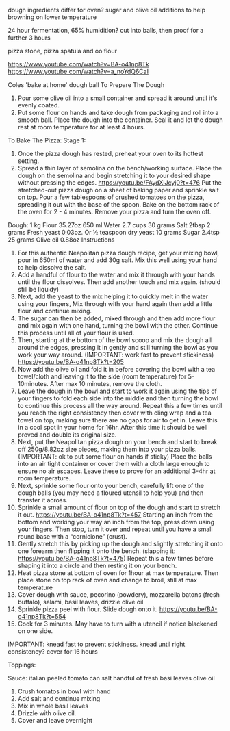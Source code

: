 dough ingredients differ for oven? 
sugar and olive oil additions to help browning on lower temperature

24 hour fermentation, 65% humidition?
cut into balls, then proof for a further 3 hours 

pizza stone, pizza spatula and oo flour

https://www.youtube.com/watch?v=BA-o41np8Tk
https://www.youtube.com/watch?v=a_noYdQ6CaI

Coles 'bake at home' dough ball
To Prepare The Dough
1. Pour some olive oil into a small container and spread it around until it's evenly coated.
2. Put some flour on hands and take dough from packaging and roll into a smooth ball.
   Place the dough into the container. 
   Seal it and let the dough rest at room temperature for at least 4 hours.



To Bake The Pizza:
Stage 1:
1. Once the pizza dough has rested, preheat your oven to its hottest setting.
2. Spread a thin layer of semolina on the bench/working surface.
   Place the dough on the semolina and begin stretching it to your desired shape without pressing the edges.
https://youtu.be/FAydXiJcyj0?t=476
Put the stretched-out pizza dough on a sheet of baking paper and sprinkle salt on top.
Pour a few tablespoons of crushed tomatoes on the pizza, spreading it out with the base of the spoon.
Bake on the bottom rack of the oven for 2 - 4 minutes.
Remove your pizza and turn the oven off.  








Dough:
1 kg Flour 35.27oz
650 ml Water 2.7 cups
30 grams Salt 2tbsp
2 grams Fresh yeast 0.03oz. Or ½ teaspoon dry yeast
10 grams Sugar 2.4tsp
25 grams Olive oil 0.88oz
Instructions
1. For this authentic Neapolitan pizza dough recipe, get your mixing bowl, pour in 650ml of water and add 30g salt.
   Mix this well using your hand to help dissolve the salt.
2. Add a handful of flour to the water and mix it through with your hands until the flour dissolves.
   Then add another touch and mix again.
   (should still be liquidy)
3. Next, add the yeast to the mix helping it to quickly melt in the water using your fingers, 
   Mix through with your hand again then add a little flour and continue mixing.
4. The sugar can then be added, mixed through and then add more flour and mix again with one hand, 
   turning the bowl with the other. Continue this process until all of your flour is used.
5. Then, starting at the bottom of the bowl scoop and mix the dough all around the edges, 
   pressing it in gently and still turning the bowl as you work your way around.
   (IMPORTANT: work fast to prevent stickiness)
https://youtu.be/BA-o41np8Tk?t=205
6. Now add the olive oil and fold it in before covering the bowl with a tea towel/cloth 
   and leaving it to the side (room temperature) for 5-10minutes.
   After max 10 minutes, remove the cloth.
7. Leave the dough in the bowl and start to work it again using the tips of your fingers to fold each side into the middle 
   and then turning the bowl to continue this process all the way around.
   Repeat this a few times until you reach the right consistency then cover with cling wrap 
   and a tea towel on top, making sure there are no gaps for air to get in.
   Leave this in a cool spot in your home for 16hr. 
   After this time it should be well proved and double its original size.
8. Next, put the Neapolitan pizza dough on your bench and start to break off 250g/8.82oz size pieces, 
   making them into your pizza balls.
   (IMPORTANT: ok to put some flour on hands if sticky)
   Place the balls into an air tight container or cover them with a cloth large enough to 
   ensure no air escapes.
   Leave these to prove for an additional 3-4hr at room temperature.
9. Next, sprinkle some flour onto your bench, carefully lift one of the dough balls 
   (you may need a floured utensil to help you) and then transfer it across.
10. Sprinkle a small amount of flour on top of the dough and start to stretch it out.
    https://youtu.be/BA-o41np8Tk?t=457
    Starting an inch from the bottom and working your way an inch from the top, 
    press down using your fingers. 
    Then stop, turn it over and repeat until you have a small round base with a “cornicione” (crust).
11. Gently stretch this by picking up the dough and slightly stretching it onto one forearm then 
    flipping it onto the bench. 
    (slapping it: https://youtu.be/BA-o41np8Tk?t=475)
    Repeat this a few times before shaping it into a circle and then resting it on your bench.
12. Heat pizza stone at bottom of oven for 1hour at max temperature.
    Then place stone on top rack of oven and change to broil, still at max temperature
13. Cover dough with sauce, pecorino (powdery), mozzarella batons (fresh buffalo), salami, basil leaves, drizzle olive oil
14. Sprinkle pizza peel with flour. Slide dough onto it.
https://youtu.be/BA-o41np8Tk?t=554
15. Cook for 3 minutes. May have to turn with a utencil if notice blackened on one side.




IMPORTANT: knead fast to prevent stickiness. 
knead until right consistency? cover for 16 hours


Toppings:

Sauce:
italian peeled tomato can
salt
handful of fresh basi leaves
olive oil
1. Crush tomatos in bowl with hand
2. Add salt and continue mixing
3. Mix in whole basil leaves
4. Drizzle with olive oil.
5. Cover and leave overnight
